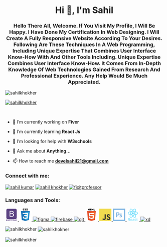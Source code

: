 <h1 align="center">Hi 👋, I'm Sahil</h1>
<h3 align="center">Hello There All, Welcome. If You Visit My Profile, I Will Be Happy. I Have Done My Certification In Web Designing. I Will Create A Fully Responsive Website According To Your Desires. Following Are These Techniques In A Web Programming, Including Unique Expertise That Combines User Interface Know-How With And Other Tools Including. Unique Expertise Combines User Interface Know-How. It Comes From In-Depth Knowledge Of Web Technologies Gained From Research And Professional Experience. 
Any Help Would Be Much Appreciated.</h3>

<p align="left"> <img src="https://komarev.com/ghpvc/?username=sahilkhokher&label=Profile%20views&color=0e75b6&style=flat" alt="sahilkhokher" /> </p>

<p align="left"> <a href="https://github.com/ryo-ma/github-profile-trophy"><img src="https://github-profile-trophy.vercel.app/?username=sahilkhokher" alt="sahilkhokher" /></a> </p>

<p align="left"> <a href="https://twitter.com/" target="blank"><img src="https://img.shields.io/twitter/follow/?logo=twitter&style=for-the-badge" alt="" /></a> </p>

- 🔭 I’m currently working on **Fiver**

- 🌱 I’m currently learning **React Js**

- 🤝 I’m looking for help with **W3schools**

- 💬 Ask me about **Anything...**

- 📫 How to reach me **develsahil21@gmail.com**

<h3 align="left">Connect with me:</h3>
<p align="left">
<a href="https://linkedin.com/in/sahil kumar" target="blank"><img align="center" src="https://raw.githubusercontent.com/rahuldkjain/github-profile-readme-generator/master/src/images/icons/Social/linked-in-alt.svg" alt="sahil kumar" height="30" width="40" /></a>
<a href="https://fb.com/sahil khokher" target="blank"><img align="center" src="https://raw.githubusercontent.com/rahuldkjain/github-profile-readme-generator/master/src/images/icons/Social/facebook.svg" alt="sahil khokher" height="30" width="40" /></a>
<a href="https://instagram.com/fixitprofessor" target="blank"><img align="center" src="https://raw.githubusercontent.com/rahuldkjain/github-profile-readme-generator/master/src/images/icons/Social/instagram.svg" alt="fixitprofessor" height="30" width="40" /></a>
</p>

<h3 align="left">Languages and Tools:</h3>
<p align="left"> <a href="https://getbootstrap.com" target="_blank" rel="noreferrer"> <img src="https://raw.githubusercontent.com/devicons/devicon/master/icons/bootstrap/bootstrap-plain-wordmark.svg" alt="bootstrap" width="40" height="40"/> </a> <a href="https://www.w3schools.com/css/" target="_blank" rel="noreferrer"> <img src="https://raw.githubusercontent.com/devicons/devicon/master/icons/css3/css3-original-wordmark.svg" alt="css3" width="40" height="40"/> </a> <a href="https://www.figma.com/" target="_blank" rel="noreferrer"> <img src="https://www.vectorlogo.zone/logos/figma/figma-icon.svg" alt="figma" width="40" height="40"/> </a> <a href="https://firebase.google.com/" target="_blank" rel="noreferrer"> <img src="https://www.vectorlogo.zone/logos/firebase/firebase-icon.svg" alt="firebase" width="40" height="40"/> </a> <a href="https://git-scm.com/" target="_blank" rel="noreferrer"> <img src="https://www.vectorlogo.zone/logos/git-scm/git-scm-icon.svg" alt="git" width="40" height="40"/> </a> <a href="https://www.w3.org/html/" target="_blank" rel="noreferrer"> <img src="https://raw.githubusercontent.com/devicons/devicon/master/icons/html5/html5-original-wordmark.svg" alt="html5" width="40" height="40"/> </a> <a href="https://developer.mozilla.org/en-US/docs/Web/JavaScript" target="_blank" rel="noreferrer"> <img src="https://raw.githubusercontent.com/devicons/devicon/master/icons/javascript/javascript-original.svg" alt="javascript" width="40" height="40"/> </a> <a href="https://www.photoshop.com/en" target="_blank" rel="noreferrer"> <img src="https://raw.githubusercontent.com/devicons/devicon/master/icons/photoshop/photoshop-line.svg" alt="photoshop" width="40" height="40"/> </a> <a href="https://reactjs.org/" target="_blank" rel="noreferrer"> <img src="https://raw.githubusercontent.com/devicons/devicon/master/icons/react/react-original-wordmark.svg" alt="react" width="40" height="40"/> </a> <a href="https://www.adobe.com/products/xd.html" target="_blank" rel="noreferrer"> <img src="https://cdn.worldvectorlogo.com/logos/adobe-xd.svg" alt="xd" width="40" height="40"/> </a> </p>

<p><img align="left" src="https://github-readme-stats.vercel.app/api/top-langs?username=sahilkhokher&show_icons=true&locale=en&layout=compact" alt="sahilkhokher" /></p>

<p>&nbsp;<img align="center" src="https://github-readme-stats.vercel.app/api?username=sahilkhokher&show_icons=true&locale=en" alt="sahilkhokher" /></p>

<p><img align="center" src="https://github-readme-streak-stats.herokuapp.com/?user=sahilkhokher&" alt="sahilkhokher" /></p>

